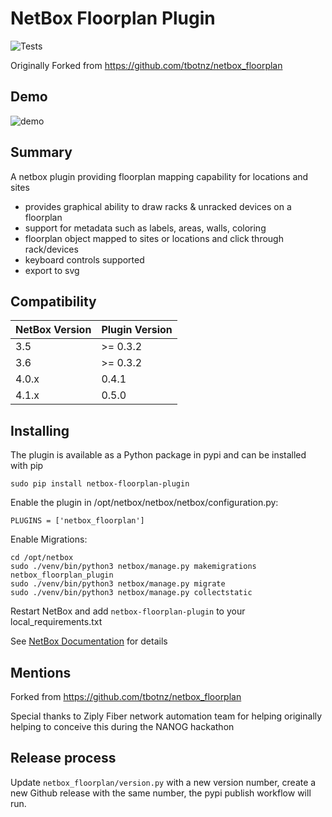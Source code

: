# NetBox Floorplan Plugin

<img src="https://github.com/netboxlabs/netbox-floorplan-plugin/workflows/tests/badge.svg" alt="Tests"/>

Originally Forked from https://github.com/tbotnz/netbox_floorplan

## Demo
![demo](/media/demo.gif)

## Summary
A netbox plugin providing floorplan mapping capability for locations and sites

- provides graphical ability to draw racks & unracked devices on a floorplan
- support for metadata such as labels, areas, walls, coloring
- floorplan object mapped to sites or locations and click through rack/devices
- keyboard controls supported
- export to svg

## Compatibility

| NetBox Version | Plugin Version |
|-------------|-----------|
| 3.5         | >= 0.3.2  |
| 3.6         | >= 0.3.2  |
| 4.0.x       | 0.4.1     |
| 4.1.x       | 0.5.0     |

## Installing

The plugin is available as a Python package in pypi and can be installed with pip  


```
sudo pip install netbox-floorplan-plugin
```
Enable the plugin in /opt/netbox/netbox/netbox/configuration.py:
```
PLUGINS = ['netbox_floorplan']
```
Enable Migrations:
```
cd /opt/netbox
sudo ./venv/bin/python3 netbox/manage.py makemigrations netbox_floorplan_plugin
sudo ./venv/bin/python3 netbox/manage.py migrate
sudo ./venv/bin/python3 netbox/manage.py collectstatic
```

Restart NetBox and add `netbox-floorplan-plugin` to your local_requirements.txt

See [NetBox Documentation](https://docs.netbox.dev/en/stable/plugins/#installing-plugins) for details

## Mentions

Forked from https://github.com/tbotnz/netbox_floorplan

Special thanks to Ziply Fiber network automation team for helping originally helping to conceive this during the NANOG hackathon

## Release process

Update `netbox_floorplan/version.py` with a new version number, create a new Github release with the same number, the pypi publish workflow will run.

